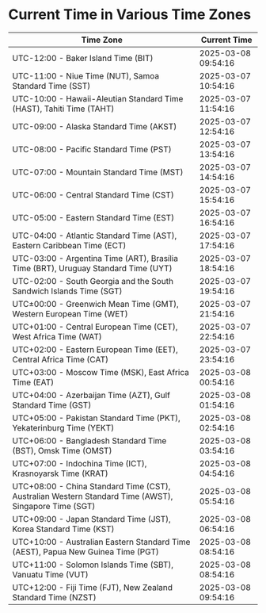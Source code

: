 # Current Time in Various Time Zones

| Time Zone | Current Time |
|-----------|--------------|
| UTC-12:00 - Baker Island Time (BIT) | 2025-03-08 09:54:16 |
| UTC-11:00 - Niue Time (NUT), Samoa Standard Time (SST) | 2025-03-07 10:54:16 |
| UTC-10:00 - Hawaii-Aleutian Standard Time (HAST), Tahiti Time (TAHT) | 2025-03-07 11:54:16 |
| UTC-09:00 - Alaska Standard Time (AKST) | 2025-03-07 12:54:16 |
| UTC-08:00 - Pacific Standard Time (PST) | 2025-03-07 13:54:16 |
| UTC-07:00 - Mountain Standard Time (MST) | 2025-03-07 14:54:16 |
| UTC-06:00 - Central Standard Time (CST) | 2025-03-07 15:54:16 |
| UTC-05:00 - Eastern Standard Time (EST) | 2025-03-07 16:54:16 |
| UTC-04:00 - Atlantic Standard Time (AST), Eastern Caribbean Time (ECT) | 2025-03-07 17:54:16 |
| UTC-03:00 - Argentina Time (ART), Brasília Time (BRT), Uruguay Standard Time (UYT) | 2025-03-07 18:54:16 |
| UTC-02:00 - South Georgia and the South Sandwich Islands Time (SGT) | 2025-03-07 19:54:16 |
| UTC±00:00 - Greenwich Mean Time (GMT), Western European Time (WET) | 2025-03-07 21:54:16 |
| UTC+01:00 - Central European Time (CET), West Africa Time (WAT) | 2025-03-07 22:54:16 |
| UTC+02:00 - Eastern European Time (EET), Central Africa Time (CAT) | 2025-03-07 23:54:16 |
| UTC+03:00 - Moscow Time (MSK), East Africa Time (EAT) | 2025-03-08 00:54:16 |
| UTC+04:00 - Azerbaijan Time (AZT), Gulf Standard Time (GST) | 2025-03-08 01:54:16 |
| UTC+05:00 - Pakistan Standard Time (PKT), Yekaterinburg Time (YEKT) | 2025-03-08 02:54:16 |
| UTC+06:00 - Bangladesh Standard Time (BST), Omsk Time (OMST) | 2025-03-08 03:54:16 |
| UTC+07:00 - Indochina Time (ICT), Krasnoyarsk Time (KRAT) | 2025-03-08 04:54:16 |
| UTC+08:00 - China Standard Time (CST), Australian Western Standard Time (AWST), Singapore Time (SGT) | 2025-03-08 05:54:16 |
| UTC+09:00 - Japan Standard Time (JST), Korea Standard Time (KST) | 2025-03-08 06:54:16 |
| UTC+10:00 - Australian Eastern Standard Time (AEST), Papua New Guinea Time (PGT) | 2025-03-08 08:54:16 |
| UTC+11:00 - Solomon Islands Time (SBT), Vanuatu Time (VUT) | 2025-03-08 08:54:16 |
| UTC+12:00 - Fiji Time (FJT), New Zealand Standard Time (NZST) | 2025-03-08 09:54:16 |
